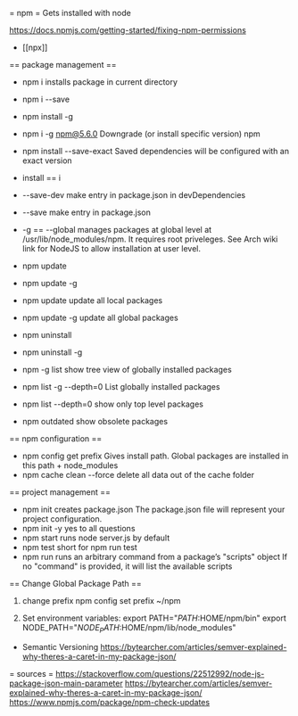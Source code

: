 = npm =
Gets installed with node

https://docs.npmjs.com/getting-started/fixing-npm-permissions

* [[npx]]

== package management ==
* npm i <package>
installs package in current directory
* npm i --save <package>
* npm install -g <package>
* npm i -g npm@5.6.0
Downgrade (or install specific version) npm
* npm install --save-exact
Saved dependencies will be configured with an exact version

* install == i
* --save-dev
make entry in package.json in devDependencies
* --save
make entry in package.json
* -g == --global
manages packages at global level at /usr/lib/node_modules/npm. It requires root priveleges.
See Arch wiki link for NodeJS to allow installation at user level.

* npm update <package>
* npm update -g <package>
* npm update
update all local packages
* npm update -g
update all global packages

* npm uninstall <package>
* npm uninstall -g <package>

* npm -g list
show tree view of globally installed packages
* npm list -g --depth=0
List globally installed packages
* npm list --depth=0
show only top level packages
* npm outdated
show obsolete packages

== npm configuration ==
* npm config get prefix
Gives install path. Global packages are installed in this path + node_modules
* npm cache clean --force
delete all data out of the cache folder

== project management ==
* npm init
creates package.json
The package.json file will represent your project configuration.
* npm init -y
yes to all questions
* npm start
runs node server.js by default
* npm test
short for npm run test
* npm run <command>
runs an arbitrary command from a package’s "scripts" object
If no "command" is provided, it will list the available scripts


== Change Global Package Path ==
1. change prefix
npm config set prefix ~/npm

2. Set environment variables:
export PATH="$PATH:$HOME/npm/bin"
export NODE_PATH="$NODE_PATH:$HOME/npm/lib/node_modules"

* Semantic Versioning
https://bytearcher.com/articles/semver-explained-why-theres-a-caret-in-my-package-json/


= sources =
https://stackoverflow.com/questions/22512992/node-js-package-json-main-parameter
https://bytearcher.com/articles/semver-explained-why-theres-a-caret-in-my-package-json/
https://www.npmjs.com/package/npm-check-updates
